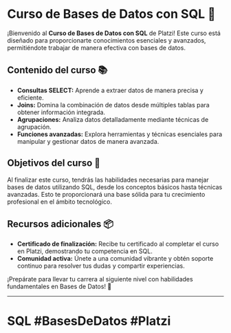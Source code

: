 # Curso de Bases de Datos con SQL 💚

¡Bienvenido al **Curso de Bases de Datos con SQL** de Platzi! Este curso está diseñado para proporcionarte conocimientos esenciales y avanzados, permitiéndote trabajar de manera efectiva con bases de datos.

## Contenido del curso 📚

- **Consultas SELECT:** Aprende a extraer datos de manera precisa y eficiente.
- **Joins:** Domina la combinación de datos desde múltiples tablas para obtener información integrada.
- **Agrupaciones:** Analiza datos detalladamente mediante técnicas de agrupación.
- **Funciones avanzadas:** Explora herramientas y técnicas esenciales para manipular y gestionar datos de manera avanzada.

## Objetivos del curso 🎯

Al finalizar este curso, tendrás las habilidades necesarias para manejar bases de datos utilizando SQL, desde los conceptos básicos hasta técnicas avanzadas. Esto te proporcionará una base sólida para tu crecimiento profesional en el ámbito tecnológico.

## Recursos adicionales 📦

- **Certificado de finalización:** Recibe tu certificado al completar el curso en Platzi, demostrando tu competencia en SQL.
- **Comunidad activa:** Únete a una comunidad vibrante y obtén soporte continuo para resolver tus dudas y compartir experiencias.

¡Prepárate para llevar tu carrera al siguiente nivel con habilidades fundamentales en Bases de Datos! 🚀

---

# SQL #BasesDeDatos #Platzi
